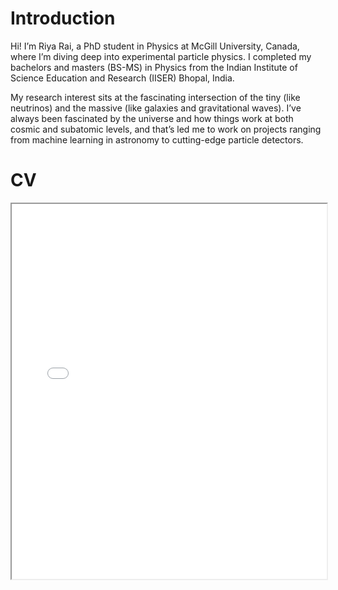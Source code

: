 # Introduction

Hi! I’m Riya Rai, a PhD student in Physics at McGill University, Canada, where I’m diving deep into experimental particle physics. I completed my bachelors and masters (BS-MS) in Physics from the Indian Institute of Science Education and Research (IISER) Bhopal, India. 

My research interest sits at the fascinating intersection of the tiny (like neutrinos) and the massive (like galaxies and gravitational waves). I’ve always been fascinated by the universe and how things work at both cosmic and subatomic levels, and that’s led me to work on projects ranging from machine learning in astronomy to cutting-edge particle detectors. 

# CV

<!-- How to embed a PDF -->
<iframe width="100%" height="600" src="./media/RiyaCV_web.pdf">